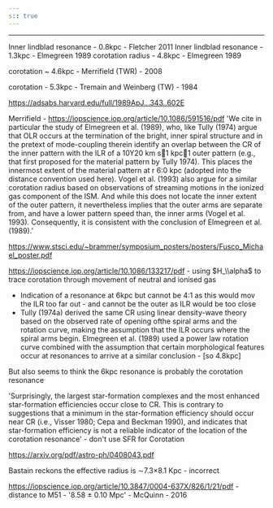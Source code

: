 ```yaml
---
s:: true
---
```

---


Inner lindblad resonance - 0.8kpc - Fletcher 2011
Inner lindblad resonance - 1.3kpc - Elmegreen 1989
corotation radius - 4.8kpc -  Elmegreen 1989

corotation ~ 4.6kpc - Merrifield (TWR) - 2008

corotation - 5.3kpc - Tremain and Weinberg (TW) - 1984

https://adsabs.harvard.edu/full/1989ApJ...343..602E


Merrifield - https://iopscience.iop.org/article/10.1086/591516/pdf
'We cite in particular the study of Elmegreen et al. (1989), who, like Tully (1974) argue that OLR occurs at the termination of the bright, inner spiral structure and in the pretext of mode-coupling therein identify an overlap between the CR of the inner pattern with the ILR of a 10Y20 km s1 kpc1 outer pattern (e.g., that first proposed for the material pattern by Tully 1974). This places the innermost extent of the material pattern at r 6:0 kpc (adopted into the distance convention used here). Vogel et al. (1993) also argue for a similar corotation radius based on observations of streaming motions in the ionized gas component of the ISM. And while this does not locate the inner extent of the outer pattern, it nevertheless implies that the outer arms are separate from, and have a lower pattern speed than, the inner arms (Vogel et al. 1993). Consequently, it is consistent with the conclusion of Elmegreen et al. (1989).'

https://www.stsci.edu/~brammer/symposium_posters/posters/Fusco_Michael_poster.pdf

https://iopscience.iop.org/article/10.1086/133217/pdf - using  $H_\\alpha$ to trace corotation through movement of neutral and ionised gas

- Indication of a resonance at 6kpc but cannot be 4:1 as this would mov the ILR too far out - and cannot be the outer as ILR would be too close
- Tully (1974a) derived the same CR using linear density-wave theory based on the observed rate of opening ofthe spiral arms and the rotation curve, making the assumption that the ILR occurs where the spiral arms begin. Elmegreen et al. (1989) used a power law rotation curve combined with the assumption that certain morphological features occur at resonances to arrive at a similar conclusion -   [so 4.8kpc] 

But also seems to think the 6kpc resonance is probably the corotation resonance

'Surprisingly, the largest star-formation complexes and the most enhanced star-formation efficiencies occur close to CR. This is contrary to suggestions that a minimum in the star-formation efficiency should occur near CR (i.e., Visser 1980; Cepa and Beckman 1990), and indicates that star-formation efficiency is not a reliable indicator of the location of the corotation resonance' - don't use SFR for Corotation



https://arxiv.org/pdf/astro-ph/0408043.pdf

Bastain reckons the effective radius is ∼7.3×8.1 Kpc - incorrect


https://iopscience.iop.org/article/10.3847/0004-637X/826/1/21/pdf  - distance to M51 - '8.58 ± 0.10 Mpc'  - McQuinn - 2016